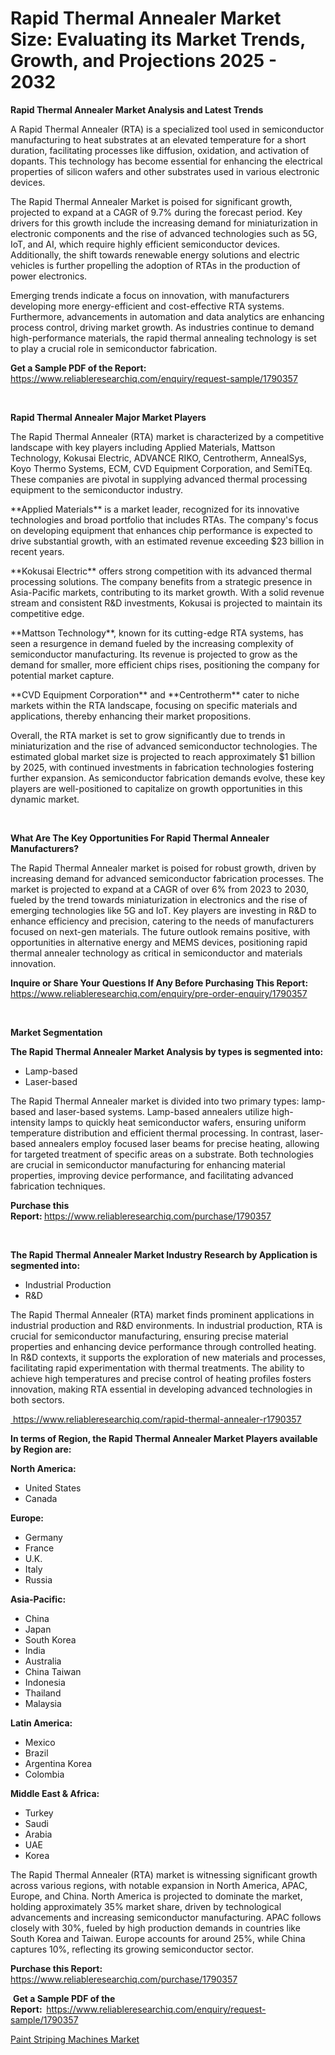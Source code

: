 <p><h1>Rapid Thermal Annealer Market Size: Evaluating its Market Trends, Growth, and Projections 2025 - 2032</h1></p><p><strong>Rapid Thermal Annealer Market Analysis and Latest Trends</strong></p>
<p><p>A Rapid Thermal Annealer (RTA) is a specialized tool used in semiconductor manufacturing to heat substrates at an elevated temperature for a short duration, facilitating processes like diffusion, oxidation, and activation of dopants. This technology has become essential for enhancing the electrical properties of silicon wafers and other substrates used in various electronic devices.</p><p>The Rapid Thermal Annealer Market is poised for significant growth, projected to expand at a CAGR of 9.7% during the forecast period. Key drivers for this growth include the increasing demand for miniaturization in electronic components and the rise of advanced technologies such as 5G, IoT, and AI, which require highly efficient semiconductor devices. Additionally, the shift towards renewable energy solutions and electric vehicles is further propelling the adoption of RTAs in the production of power electronics.</p><p>Emerging trends indicate a focus on innovation, with manufacturers developing more energy-efficient and cost-effective RTA systems. Furthermore, advancements in automation and data analytics are enhancing process control, driving market growth. As industries continue to demand high-performance materials, the rapid thermal annealing technology is set to play a crucial role in semiconductor fabrication.</p></p>
<p><strong>Get a Sample PDF of the Report:&nbsp;</strong> <a href="https://www.reliableresearchiq.com/enquiry/request-sample/1790357?utm_campaign=2732&utm_medium=2&utm_source=Github&utm_content=ia&utm_term=10042025&utm_id=rapid-thermal-annealer">https://www.reliableresearchiq.com/enquiry/request-sample/1790357</a></p>
<p>&nbsp;</p>
<p><strong>Rapid Thermal Annealer Major Market Players</strong></p>
<p><p>The Rapid Thermal Annealer (RTA) market is characterized by a competitive landscape with key players including Applied Materials, Mattson Technology, Kokusai Electric, ADVANCE RIKO, Centrotherm, AnnealSys, Koyo Thermo Systems, ECM, CVD Equipment Corporation, and SemiTEq. These companies are pivotal in supplying advanced thermal processing equipment to the semiconductor industry.</p><p>**Applied Materials** is a market leader, recognized for its innovative technologies and broad portfolio that includes RTAs. The company's focus on developing equipment that enhances chip performance is expected to drive substantial growth, with an estimated revenue exceeding $23 billion in recent years. </p><p>**Kokusai Electric** offers strong competition with its advanced thermal processing solutions. The company benefits from a strategic presence in Asia-Pacific markets, contributing to its market growth. With a solid revenue stream and consistent R&D investments, Kokusai is projected to maintain its competitive edge.</p><p>**Mattson Technology**, known for its cutting-edge RTA systems, has seen a resurgence in demand fueled by the increasing complexity of semiconductor manufacturing. Its revenue is projected to grow as the demand for smaller, more efficient chips rises, positioning the company for potential market capture.</p><p>**CVD Equipment Corporation** and **Centrotherm** cater to niche markets within the RTA landscape, focusing on specific materials and applications, thereby enhancing their market propositions.</p><p>Overall, the RTA market is set to grow significantly due to trends in miniaturization and the rise of advanced semiconductor technologies. The estimated global market size is projected to reach approximately $1 billion by 2025, with continued investments in fabrication technologies fostering further expansion. As semiconductor fabrication demands evolve, these key players are well-positioned to capitalize on growth opportunities in this dynamic market.</p></p>
<p>&nbsp;</p>
<p><strong>What Are The Key Opportunities For Rapid Thermal Annealer Manufacturers?</strong></p>
<p><p>The Rapid Thermal Annealer market is poised for robust growth, driven by increasing demand for advanced semiconductor fabrication processes. The market is projected to expand at a CAGR of over 6% from 2023 to 2030, fueled by the trend towards miniaturization in electronics and the rise of emerging technologies like 5G and IoT. Key players are investing in R&D to enhance efficiency and precision, catering to the needs of manufacturers focused on next-gen materials. The future outlook remains positive, with opportunities in alternative energy and MEMS devices, positioning rapid thermal annealer technology as critical in semiconductor and materials innovation.</p></p>
<p><strong>Inquire or Share Your Questions If Any Before Purchasing This Report:</strong> <a href="https://www.reliableresearchiq.com/enquiry/pre-order-enquiry/1790357?utm_campaign=2732&utm_medium=2&utm_source=Github&utm_content=ia&utm_term=10042025&utm_id=rapid-thermal-annealer">https://www.reliableresearchiq.com/enquiry/pre-order-enquiry/1790357</a></p>
<p>&nbsp;</p>
<p><strong>Market Segmentation</strong></p>
<p><strong>The Rapid Thermal Annealer Market Analysis by types is segmented into:</strong></p>
<p><ul><li>Lamp-based</li><li>Laser-based</li></ul></p>
<p><p>The Rapid Thermal Annealer market is divided into two primary types: lamp-based and laser-based systems. Lamp-based annealers utilize high-intensity lamps to quickly heat semiconductor wafers, ensuring uniform temperature distribution and efficient thermal processing. In contrast, laser-based annealers employ focused laser beams for precise heating, allowing for targeted treatment of specific areas on a substrate. Both technologies are crucial in semiconductor manufacturing for enhancing material properties, improving device performance, and facilitating advanced fabrication techniques.</p></p>
<p><strong>Purchase this Report:&nbsp;</strong><a href="https://www.reliableresearchiq.com/purchase/1790357?utm_campaign=2732&utm_medium=2&utm_source=Github&utm_content=ia&utm_term=10042025&utm_id=rapid-thermal-annealer">https://www.reliableresearchiq.com/purchase/1790357</a></p>
<p>&nbsp;</p>
<p><strong>The Rapid Thermal Annealer Market Industry Research by Application is segmented into:</strong></p>
<p><ul><li>Industrial Production</li><li>R&D</li></ul></p>
<p><p>The Rapid Thermal Annealer (RTA) market finds prominent applications in industrial production and R&D environments. In industrial production, RTA is crucial for semiconductor manufacturing, ensuring precise material properties and enhancing device performance through controlled heating. In R&D contexts, it supports the exploration of new materials and processes, facilitating rapid experimentation with thermal treatments. The ability to achieve high temperatures and precise control of heating profiles fosters innovation, making RTA essential in developing advanced technologies in both sectors.</p></p>
<p><a href="https://www.reliableresearchiq.com/rapid-thermal-annealer-r1790357?utm_campaign=2732&utm_medium=2&utm_source=Github&utm_content=ia&utm_term=10042025&utm_id=rapid-thermal-annealer">&nbsp;https://www.reliableresearchiq.com/rapid-thermal-annealer-r1790357</a></p>
<p><strong>In terms of Region, the Rapid Thermal Annealer Market Players available by Region are:</strong></p>
<p>
    <p> <strong> North America: </strong>
        <ul>
            <li>United States</li>
            <li>Canada</li>
        </ul>
        </p> 
    <p> <strong> Europe: </strong>
        <ul>
            <li>Germany</li>
            <li>France</li>
            <li>U.K.</li>
            <li>Italy</li>
            <li>Russia</li>
        </ul>
        </p> 
    <p> <strong> Asia-Pacific: </strong>
        <ul>
            <li>China</li>
            <li>Japan</li>
            <li>South Korea</li>
            <li>India</li>
            <li>Australia</li>
            <li>China Taiwan</li>
            <li>Indonesia</li>
            <li>Thailand</li>
            <li>Malaysia</li>
        </ul>
        </p> 
    <p> <strong> Latin America: </strong>
        <ul>
            <li>Mexico</li>
            <li>Brazil</li>
            <li>Argentina Korea</li>
            <li>Colombia</li>
        </ul>
        </p> 
    <p> <strong> Middle East & Africa: </strong>
        <ul>
            <li>Turkey</li>
            <li>Saudi</li>
            <li>Arabia</li>
            <li>UAE</li>
            <li>Korea</li>
        </ul>
    </p>
    </p>
<p><p>The Rapid Thermal Annealer (RTA) market is witnessing significant growth across various regions, with notable expansion in North America, APAC, Europe, and China. North America is projected to dominate the market, holding approximately 35% market share, driven by technological advancements and increasing semiconductor manufacturing. APAC follows closely with 30%, fueled by high production demands in countries like South Korea and Taiwan. Europe accounts for around 25%, while China captures 10%, reflecting its growing semiconductor sector.</p></p>
<p><strong>Purchase this Report: </strong><a href="https://www.reliableresearchiq.com/purchase/1790357?utm_campaign=2732&utm_medium=2&utm_source=Github&utm_content=ia&utm_term=10042025&utm_id=rapid-thermal-annealer">https://www.reliableresearchiq.com/purchase/1790357</a></p>
<p>&nbsp;<strong>Get a Sample PDF of the Report:&nbsp;&nbsp;</strong><a href="https://www.reliableresearchiq.com/enquiry/request-sample/1790357?utm_campaign=2732&utm_medium=2&utm_source=Github&utm_content=ia&utm_term=10042025&utm_id=rapid-thermal-annealer">https://www.reliableresearchiq.com/enquiry/request-sample/1790357</a></p>
<p><strong></strong></p>
<p><p><a href="https://github.com/wyettillesr4/Market-Research-Report-List-1/blob/main/paint-striping-machines-market.md?utm_campaign=2732&utm_medium=2&utm_source=Github&utm_content=ia&utm_term=10042025&utm_id=rapid-thermal-annealer">Paint Striping Machines Market</a></p></p>